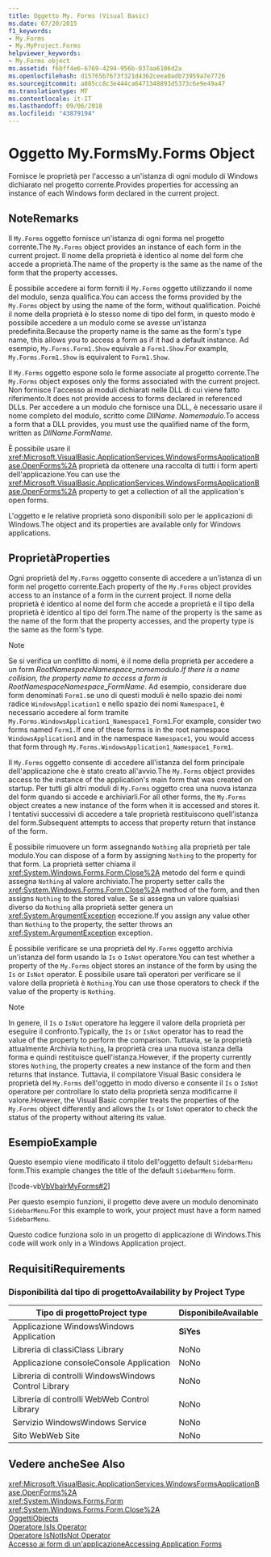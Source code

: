 ```yaml
---
title: Oggetto My. Forms (Visual Basic)
ms.date: 07/20/2015
f1_keywords:
- My.Forms
- My.MyProject.Forms
helpviewer_keywords:
- My.Forms object
ms.assetid: f6bff4e6-6769-4294-956b-037aa6106d2a
ms.openlocfilehash: d15765b7673f321d4362ceea0adb73959a7e7726
ms.sourcegitcommit: a885cc8c3e444ca6471348893d5373c6e9e49a47
ms.translationtype: MT
ms.contentlocale: it-IT
ms.lasthandoff: 09/06/2018
ms.locfileid: "43879194"
---
```

# <a name="myforms-object"></a><span data-ttu-id="1604f-102">Oggetto My.Forms</span><span class="sxs-lookup"><span data-stu-id="1604f-102">My.Forms Object</span></span>
<span data-ttu-id="1604f-103">Fornisce le proprietà per l'accesso a un'istanza di ogni modulo di Windows dichiarato nel progetto corrente.</span><span class="sxs-lookup"><span data-stu-id="1604f-103">Provides properties for accessing an instance of each Windows form declared in the current project.</span></span>  
  
## <a name="remarks"></a><span data-ttu-id="1604f-104">Note</span><span class="sxs-lookup"><span data-stu-id="1604f-104">Remarks</span></span>  
 <span data-ttu-id="1604f-105">Il `My.Forms` oggetto fornisce un'istanza di ogni forma nel progetto corrente.</span><span class="sxs-lookup"><span data-stu-id="1604f-105">The `My.Forms` object provides an instance of each form in the current project.</span></span> <span data-ttu-id="1604f-106">Il nome della proprietà è identico al nome del form che accede a proprietà.</span><span class="sxs-lookup"><span data-stu-id="1604f-106">The name of the property is the same as the name of the form that the property accesses.</span></span>   
  
 <span data-ttu-id="1604f-107">È possibile accedere ai form forniti il `My.Forms` oggetto utilizzando il nome del modulo, senza qualifica.</span><span class="sxs-lookup"><span data-stu-id="1604f-107">You can access the forms provided by the `My.Forms` object by using the name of the form, without qualification.</span></span> <span data-ttu-id="1604f-108">Poiché il nome della proprietà è lo stesso nome di tipo del form, in questo modo è possibile accedere a un modulo come se avesse un'istanza predefinita.</span><span class="sxs-lookup"><span data-stu-id="1604f-108">Because the property name is the same as the form's type name, this allows you to access a form as if it had a default instance.</span></span> <span data-ttu-id="1604f-109">Ad esempio, `My.Forms.Form1.Show` equivale a `Form1.Show`.</span><span class="sxs-lookup"><span data-stu-id="1604f-109">For example, `My.Forms.Form1.Show` is equivalent to `Form1.Show`.</span></span>  
  
 <span data-ttu-id="1604f-110">Il `My.Forms` oggetto espone solo le forme associate al progetto corrente.</span><span class="sxs-lookup"><span data-stu-id="1604f-110">The `My.Forms` object exposes only the forms associated with the current project.</span></span> <span data-ttu-id="1604f-111">Non fornisce l'accesso ai moduli dichiarati nelle DLL di cui viene fatto riferimento.</span><span class="sxs-lookup"><span data-stu-id="1604f-111">It does not provide access to forms declared in referenced DLLs.</span></span> <span data-ttu-id="1604f-112">Per accedere a un modulo che fornisce una DLL, è necessario usare il nome completo del modulo, scritto come *DllName*. *Nomemodulo*.</span><span class="sxs-lookup"><span data-stu-id="1604f-112">To access a form that a DLL provides, you must use the qualified name of the form, written as *DllName*.*FormName*.</span></span>  
  
 <span data-ttu-id="1604f-113">È possibile usare il <xref:Microsoft.VisualBasic.ApplicationServices.WindowsFormsApplicationBase.OpenForms%2A> proprietà da ottenere una raccolta di tutti i form aperti dell'applicazione.</span><span class="sxs-lookup"><span data-stu-id="1604f-113">You can use the <xref:Microsoft.VisualBasic.ApplicationServices.WindowsFormsApplicationBase.OpenForms%2A> property to get a collection of all the application's open forms.</span></span>  
  
 <span data-ttu-id="1604f-114">L'oggetto e le relative proprietà sono disponibili solo per le applicazioni di Windows.</span><span class="sxs-lookup"><span data-stu-id="1604f-114">The object and its properties are available only for Windows applications.</span></span>  
  
## <a name="properties"></a><span data-ttu-id="1604f-115">Proprietà</span><span class="sxs-lookup"><span data-stu-id="1604f-115">Properties</span></span>  
 <span data-ttu-id="1604f-116">Ogni proprietà del `My.Forms` oggetto consente di accedere a un'istanza di un form nel progetto corrente.</span><span class="sxs-lookup"><span data-stu-id="1604f-116">Each property of the `My.Forms` object provides access to an instance of a form in the current project.</span></span> <span data-ttu-id="1604f-117">Il nome della proprietà è identico al nome del form che accede a proprietà e il tipo della proprietà è identico al tipo del form.</span><span class="sxs-lookup"><span data-stu-id="1604f-117">The name of the property is the same as the name of the form that the property accesses, and the property type is the same as the form's type.</span></span>  
  
> [!NOTE]
>  <span data-ttu-id="1604f-118">Se si verifica un conflitto di nomi, è il nome della proprietà per accedere a un form *RootNamespace*_*Namespace*\_*nomemodulo*.</span><span class="sxs-lookup"><span data-stu-id="1604f-118">If there is a name collision, the property name to access a form is *RootNamespace*_*Namespace*\_*FormName*.</span></span> <span data-ttu-id="1604f-119">Ad esempio, considerare due form denominati `Form1.`se uno di questi moduli è nello spazio dei nomi radice `WindowsApplication1` e nello spazio dei nomi `Namespace1`, è necessario accedere al form tramite `My.Forms.WindowsApplication1_Namespace1_Form1`.</span><span class="sxs-lookup"><span data-stu-id="1604f-119">For example, consider two forms named `Form1.`If one of these forms is in the root namespace `WindowsApplication1` and in the namespace `Namespace1`, you would access that form through `My.Forms.WindowsApplication1_Namespace1_Form1`.</span></span>  
  
 <span data-ttu-id="1604f-120">Il `My.Forms` oggetto consente di accedere all'istanza del form principale dell'applicazione che è stato creato all'avvio.</span><span class="sxs-lookup"><span data-stu-id="1604f-120">The `My.Forms` object provides access to the instance of the application's main form that was created on startup.</span></span> <span data-ttu-id="1604f-121">Per tutti gli altri moduli di `My.Forms` oggetto crea una nuova istanza del form quando si accede e archiviarli.</span><span class="sxs-lookup"><span data-stu-id="1604f-121">For all other forms, the `My.Forms` object creates a new instance of the form when it is accessed and stores it.</span></span> <span data-ttu-id="1604f-122">I tentativi successivi di accedere a tale proprietà restituiscono quell'istanza del form.</span><span class="sxs-lookup"><span data-stu-id="1604f-122">Subsequent attempts to access that property return that instance of the form.</span></span>  
  
 <span data-ttu-id="1604f-123">È possibile rimuovere un form assegnando `Nothing` alla proprietà per tale modulo.</span><span class="sxs-lookup"><span data-stu-id="1604f-123">You can dispose of a form by assigning `Nothing` to the property for that form.</span></span> <span data-ttu-id="1604f-124">La proprietà setter chiama il <xref:System.Windows.Forms.Form.Close%2A> metodo del form e quindi assegna `Nothing` al valore archiviato.</span><span class="sxs-lookup"><span data-stu-id="1604f-124">The property setter calls the <xref:System.Windows.Forms.Form.Close%2A> method of the form, and then assigns `Nothing` to the stored value.</span></span> <span data-ttu-id="1604f-125">Se si assegna un valore qualsiasi diverso da `Nothing` alla proprietà setter genera un <xref:System.ArgumentException> eccezione.</span><span class="sxs-lookup"><span data-stu-id="1604f-125">If you assign any value other than `Nothing` to the property, the setter throws an <xref:System.ArgumentException> exception.</span></span>  
  
 <span data-ttu-id="1604f-126">È possibile verificare se una proprietà del `My.Forms` oggetto archivia un'istanza del form usando la `Is` o `IsNot` operatore.</span><span class="sxs-lookup"><span data-stu-id="1604f-126">You can test whether a property of the `My.Forms` object stores an instance of the form by using the `Is` or `IsNot` operator.</span></span> <span data-ttu-id="1604f-127">È possibile usare tali operatori per verificare se il valore della proprietà è `Nothing`.</span><span class="sxs-lookup"><span data-stu-id="1604f-127">You can use those operators to check if the value of the property is `Nothing`.</span></span>  
  
> [!NOTE]
>  <span data-ttu-id="1604f-128">In genere, il `Is` o `IsNot` operatore ha leggere il valore della proprietà per eseguire il confronto.</span><span class="sxs-lookup"><span data-stu-id="1604f-128">Typically, the `Is` or `IsNot` operator has to read the value of the property to perform the comparison.</span></span> <span data-ttu-id="1604f-129">Tuttavia, se la proprietà attualmente Archivia `Nothing`, la proprietà crea una nuova istanza della forma e quindi restituisce quell'istanza.</span><span class="sxs-lookup"><span data-stu-id="1604f-129">However, if the property currently stores `Nothing`, the property creates a new instance of the form and then returns that instance.</span></span> <span data-ttu-id="1604f-130">Tuttavia, il compilatore Visual Basic considera le proprietà del `My.Forms` dell'oggetto in modo diverso e consente il `Is` o `IsNot` operatore per controllare lo stato della proprietà senza modificarne il valore.</span><span class="sxs-lookup"><span data-stu-id="1604f-130">However, the Visual Basic compiler treats the properties of the `My.Forms` object differently and allows the `Is` or `IsNot` operator to check the status of the property without altering its value.</span></span>  
  
## <a name="example"></a><span data-ttu-id="1604f-131">Esempio</span><span class="sxs-lookup"><span data-stu-id="1604f-131">Example</span></span>  
 <span data-ttu-id="1604f-132">Questo esempio viene modificato il titolo dell'oggetto default `SidebarMenu` form.</span><span class="sxs-lookup"><span data-stu-id="1604f-132">This example changes the title of the default `SidebarMenu` form.</span></span>  
  
 [!code-vb[VbVbalrMyForms#2](../../../visual-basic/language-reference/objects/codesnippet/VisualBasic/my-forms-object_1.vb)]  
  
 <span data-ttu-id="1604f-133">Per questo esempio funzioni, il progetto deve avere un modulo denominato `SidebarMenu`.</span><span class="sxs-lookup"><span data-stu-id="1604f-133">For this example to work, your project must have a form named `SidebarMenu`.</span></span>  
  
 <span data-ttu-id="1604f-134">Questo codice funziona solo in un progetto di applicazione di Windows.</span><span class="sxs-lookup"><span data-stu-id="1604f-134">This code will work only in a Windows Application project.</span></span>  
  
## <a name="requirements"></a><span data-ttu-id="1604f-135">Requisiti</span><span class="sxs-lookup"><span data-stu-id="1604f-135">Requirements</span></span>  
  
### <a name="availability-by-project-type"></a><span data-ttu-id="1604f-136">Disponibilità dal tipo di progetto</span><span class="sxs-lookup"><span data-stu-id="1604f-136">Availability by Project Type</span></span>  
  
|<span data-ttu-id="1604f-137">Tipo di progetto</span><span class="sxs-lookup"><span data-stu-id="1604f-137">Project type</span></span>|<span data-ttu-id="1604f-138">Disponibile</span><span class="sxs-lookup"><span data-stu-id="1604f-138">Available</span></span>|  
|---|---|  
|<span data-ttu-id="1604f-139">Applicazione Windows</span><span class="sxs-lookup"><span data-stu-id="1604f-139">Windows Application</span></span>|<span data-ttu-id="1604f-140">**Sì**</span><span class="sxs-lookup"><span data-stu-id="1604f-140">**Yes**</span></span>|  
|<span data-ttu-id="1604f-141">Libreria di classi</span><span class="sxs-lookup"><span data-stu-id="1604f-141">Class Library</span></span>|<span data-ttu-id="1604f-142">No</span><span class="sxs-lookup"><span data-stu-id="1604f-142">No</span></span>|  
|<span data-ttu-id="1604f-143">Applicazione console</span><span class="sxs-lookup"><span data-stu-id="1604f-143">Console Application</span></span>|<span data-ttu-id="1604f-144">No</span><span class="sxs-lookup"><span data-stu-id="1604f-144">No</span></span>|  
|<span data-ttu-id="1604f-145">Libreria di controlli Windows</span><span class="sxs-lookup"><span data-stu-id="1604f-145">Windows Control Library</span></span>|<span data-ttu-id="1604f-146">No</span><span class="sxs-lookup"><span data-stu-id="1604f-146">No</span></span>|  
|<span data-ttu-id="1604f-147">Libreria di controlli Web</span><span class="sxs-lookup"><span data-stu-id="1604f-147">Web Control Library</span></span>|<span data-ttu-id="1604f-148">No</span><span class="sxs-lookup"><span data-stu-id="1604f-148">No</span></span>|  
|<span data-ttu-id="1604f-149">Servizio Windows</span><span class="sxs-lookup"><span data-stu-id="1604f-149">Windows Service</span></span>|<span data-ttu-id="1604f-150">No</span><span class="sxs-lookup"><span data-stu-id="1604f-150">No</span></span>|  
|<span data-ttu-id="1604f-151">Sito Web</span><span class="sxs-lookup"><span data-stu-id="1604f-151">Web Site</span></span>|<span data-ttu-id="1604f-152">No</span><span class="sxs-lookup"><span data-stu-id="1604f-152">No</span></span>|  
  
## <a name="see-also"></a><span data-ttu-id="1604f-153">Vedere anche</span><span class="sxs-lookup"><span data-stu-id="1604f-153">See Also</span></span>  
 <xref:Microsoft.VisualBasic.ApplicationServices.WindowsFormsApplicationBase.OpenForms%2A>  
 <xref:System.Windows.Forms.Form>  
 <xref:System.Windows.Forms.Form.Close%2A>  
 [<span data-ttu-id="1604f-154">Oggetti</span><span class="sxs-lookup"><span data-stu-id="1604f-154">Objects</span></span>](../../../visual-basic/language-reference/objects/index.md)  
 [<span data-ttu-id="1604f-155">Operatore Is</span><span class="sxs-lookup"><span data-stu-id="1604f-155">Is Operator</span></span>](../../../visual-basic/language-reference/operators/is-operator.md)  
 [<span data-ttu-id="1604f-156">Operatore IsNot</span><span class="sxs-lookup"><span data-stu-id="1604f-156">IsNot Operator</span></span>](../../../visual-basic/language-reference/operators/isnot-operator.md)  
 [<span data-ttu-id="1604f-157">Accesso ai form di un'applicazione</span><span class="sxs-lookup"><span data-stu-id="1604f-157">Accessing Application Forms</span></span>](../../../visual-basic/developing-apps/programming/accessing-application-forms.md)
